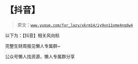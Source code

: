 # 【抖音】

> 原文：[`www.yuque.com/for_lazy/xkrm14/iy9vn11vme4ngdw4`](https://www.yuque.com/for_lazy/xkrm14/iy9vn11vme4ngdw4)



以下为：【抖音】相关风向标



完整生财周报见懒人专属群~



公众号懒人找资源，懒人专属群分享

